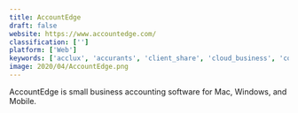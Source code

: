 ```yaml
---
title: AccountEdge
draft: false 
website: https://www.accountedge.com/
classification: ['']
platform: ['Web']
keywords: ['acclux', 'accurants', 'client_share', 'cloud_business', 'colppy', 'easy_accountax', 'easyas_accounting', 'godaddy_bookkeeping', 'intacct', 'intiza', 'kashoo', 'lessaccounting', 'quickbooks', 'smeasy', 'sage_business_cloud_financials', 'slickaccount', 'zipbooks', 'zoho_books']
image: 2020/04/AccountEdge.png
---
```

AccountEdge is small business accounting software for Mac, Windows, and Mobile.